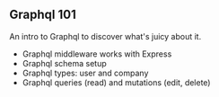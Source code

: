 ## Graphql 101

An intro to Graphql to discover what's juicy about it.

- Graphql middleware works with Express
- Graphql schema setup
- Graphql types: user and company
- Graphql queries (read) and mutations (edit, delete)
